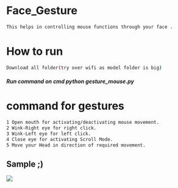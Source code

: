 # Face_Gesture
```bash
This helps in controlling mouse functions through your face .
```
# How to run
```bash
Download all folder(try over wifi as model folder is big)
```
##### Run command on cmd  python gesture_mouse.py


# command for gestures
```bash
1 Open mouth for activating/deactivating mouse movement.
2 Wink-Right eye for right click.
3 Wink-Left eye for left click.
4 Close eye for activating Scroll Mode.
5 Move your Head in direction of required movement.
```
## Sample ;)
<img src="Sample/example.gif">





